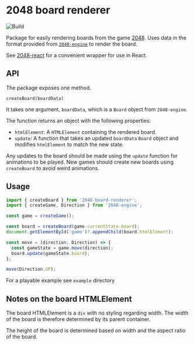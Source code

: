 # 2048 board renderer
![Build](https://github.com/eikhr/2048-board-renderer/actions/workflows/main.yml/badge.svg)

Package for easily rendering boards from the game [2048](https://github.com/gabrielecirulli/2048). Uses data in the format provided from [`2048-engine`](https://github.com/eikhr/2048-engine) to render the board. 

See [2048-react]() for a convenient wrapper for use in React.

## API
The package exposes one method.

`createBoard(boardData)`

It takes one argument, `boardData`, which is a `Board` object from `2048-engine`.

The function returns an object with the following properties:
- `htmlElement`: A `HTMLElement` containing the rendered board.
- `update`: A function that takes an updated `boardData` `Board` object and modifies `htmlElement` to match the new state.

Any updates to the board should be made using the `update` function for animations to be played. New games should create new boards using `createBoard` to avoid weird animations.

## Usage
```javascript
import { createBoard } from '2048-board-renderer';
import { createGame, Direction } from '2048-engine';

const game = createGame();

const board = createBoard(game.currentState.board);
document.getElementById('game')?.appendChild(board.htmlElement);

const move = (direction: Direction) => {
  const gameState = game.move(direction);
  board.update(gameState.board);
};

move(Direction.UP);
```
For a playable example see `example` directory

## Notes on the board HTMLElement
The board HTMLElement is a `div` with no styling regarding width. The width of the board is therefore determined by its parent container. 

The height of the board is determined based on width and the aspect ratio of the board.
